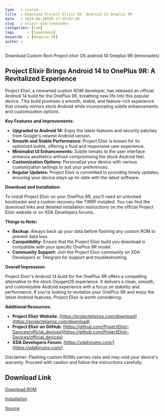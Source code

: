 ```yaml
---
type   : cusrom
title  : Download Project Elixir OS  Android 14 Oneplus 9R
date   : 2024-06-28T09:17:35+07:00
slug   : elixir-a14-lemonades
categories: [rom]
tags      : [lemonades]
keywords  : [Oneplus 9R]
author :
---
```


Download Custom Rom Project elixir OS android 14 Oneplus 9R (lemonades)

## Project Elixir Brings Android 14 to OnePlus 9R: A Revitalized Experience

Project Elixir, a renowned custom ROM developer, has released an official Android 14 build for the OnePlus 9R, breathing new life into this popular device. This build promises a smooth, stable, and feature-rich experience that closely mirrors stock Android while incorporating subtle enhancements and customization options.

**Key Features and Improvements:**

* **Upgraded to Android 14:** Enjoy the latest features and security patches from Google's newest Android version.
* **Smooth and Stable Performance:** Project Elixir is known for its optimized builds, offering a fluid and responsive user experience.
* **Minimalist UI Enhancements:** Subtle tweaks to the user interface enhance aesthetics without compromising the stock Android feel.
* **Customization Options:** Personalize your device with various customization settings to suit your preferences.
* **Regular Updates:** Project Elixir is committed to providing timely updates, ensuring your device stays up-to-date with the latest software.

**Download and Installation:**

To install Project Elixir on your OnePlus 9R, you'll need an unlocked bootloader and a custom recovery like TWRP installed. You can find the download links and detailed installation instructions on the official Project Elixir website or on XDA Developers forums.

**Things to Note:**

* **Backup:** Always back up your data before flashing any custom ROM to prevent data loss.
* **Compatibility:** Ensure that the Project Elixir build you download is compatible with your specific OnePlus 9R model.
* **Community Support:** Join the Project Elixir community on XDA Developers or Telegram for support and troubleshooting.

**Overall Impression:**

Project Elixir's Android 14 build for the OnePlus 9R offers a compelling alternative to the stock OxygenOS experience. It delivers a clean, smooth, and customizable Android experience with a focus on stability and performance. If you're looking to revitalize your OnePlus 9R and enjoy the latest Android features, Project Elixir is worth considering.

**Additional Resources:**

* **Project Elixir Website:** [https://projectelixiros.com/download](https://projectelixiros.com/download)
* **Project Elixir on GitHub:** [https://github.com/ProjectElixir-Devices/official_devices](https://github.com/ProjectElixir-Devices/official_devices)
* **XDA Developers Forum:** [https://xdaforums.com/](https://xdaforums.com/)

Disclaimer: Flashing custom ROMs carries risks and may void your device's warranty. Proceed with caution and follow the instructions carefully.


## Download Link
[Download ROM](https://www.pling.com/p/1708872/)

[Installation](https://github.com/ProjectElixir-Devices/Wiki/blob/UNO/lemonades.md)

[Source](https://projectelixiros.com/device/lemonades)
